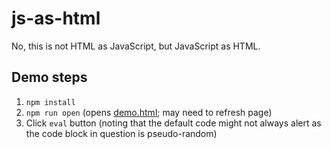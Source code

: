# js-as-html

No, this is not HTML as JavaScript, but JavaScript as HTML.

## Demo steps

1. `npm install`
1. `npm run open` (opens [demo.html](./demo.html); may need to refresh page)
1. Click `eval` button (noting that the default code might not always alert as
    the code block in question is pseudo-random)
